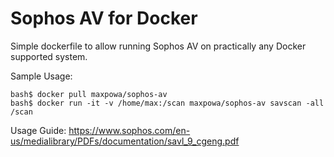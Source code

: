 # Sophos AV for Docker

Simple dockerfile to allow running Sophos AV on practically any Docker supported system.

Sample Usage:
```
bash$ docker pull maxpowa/sophos-av
bash$ docker run -it -v /home/max:/scan maxpowa/sophos-av savscan -all /scan
```

Usage Guide:
https://www.sophos.com/en-us/medialibrary/PDFs/documentation/savl_9_cgeng.pdf


